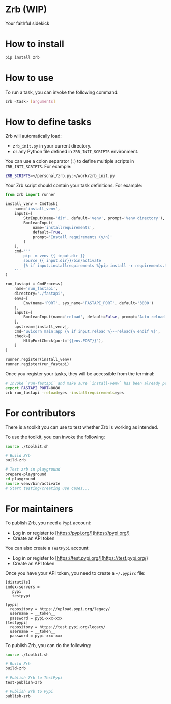 # Zrb (WIP)

Your faithful sidekick

# How to install

```bash
pip install zrb
```

# How to use

To run a task, you can invoke the following command:

```bash
zrb <task> [arguments]
```

# How to define tasks

Zrb will automatically load:

- `zrb_init.py` in your current directory.
- or any Python file defined in `ZRB_INIT_SCRIPTS` environment.

You can use a colon separator (`:`) to define multiple scripts in `ZRB_INIT_SCRIPTS`. For example:

```bash
ZRB_SCRIPTS=~/personal/zrb.py:~/work/zrb_init.py
```

Your Zrb script should contain your task definitions. For example:

```python
from zrb import runner

install_venv = CmdTask(
    name='install_venv',
    inputs=[
        StrInput(name='dir', default='venv', prompt='Venv directory'),
        BooleanInput(
            name='installrequirements', 
            default=True, 
            prompt='Install requirements (y/n)'
        )
    ],
    cmd='''
        pip -m venv {{ input.dir }}
        source {{ input.dir}}/bin/activate
        {% if input.installrequirements %}pip install -r requirements.txt{% endif %}
    '''
)

run_fastapi = CmdProcess(
    name='run_fastapi',
    directory='./fastapi',
    envs=[
        Env(name='PORT', sys_name='FASTAPI_PORT', default='3000')
    ],
    inputs=[
        BooleanInput(name='reload', default=False, prompt='Auto reload (y/n)')
    ],
    upstream=[install_venv],
    cmd='uvicorn main:app {% if input.reload %}--reload{% endif %}',
    check=[
        HttpPortCheck(port='{{env.PORT}}'),
    ]
)

runner.register(install_venv)
runner.register(run_fastapi)
```

Once you register your tasks, they will be accessible from the terminal:

```bash
# Invoke `run-fastapi` and make sure `install-venv` has been already performed
export FASTAPI_PORT=8080
zrb run_fastapi -reload=yes -installrequirements=yes
```

# For contributors

There is a toolkit you can use to test whether Zrb is working as intended.

To use the toolkit, you can invoke the following:

```bash
source ./toolkit.sh

# Build Zrb
build-zrb

# Test zrb in playground
prepare-playground
cd playground
source venv/bin/activate
# Start testing/creating use cases...
```


# For maintainers

To publish Zrb, you need a `Pypi` account:

- Log in or register to [https://pypi.org/](https://pypi.org/)
- Create an API token

You can also create a `TestPypi` account:

- Log in or register to [https://test.pypi.org/](https://test.pypi.org/)
- Create an API token

Once you have your API token, you need to create a `~/.pypirc` file:

```
[distutils]
index-servers =
   pypi
   testpypi

[pypi]
  repository = https://upload.pypi.org/legacy/
  username = __token__
  password = pypi-xxx-xxx
[testpypi]
  repository = https://test.pypi.org/legacy/
  username = __token__
  password = pypi-xxx-xxx
```

To publish Zrb, you can do the following:

```bash
source ./toolkit.sh

# Build Zrb
build-zrb

# Publish Zrb to TestPypi
test-publish-zrb

# Publish Zrb to Pypi
publish-zrb
```
